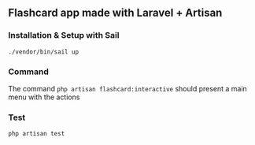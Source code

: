 ## Flashcard app made with Laravel + Artisan

### Installation & Setup with Sail

```console
./vendor/bin/sail up
```

### Command

The command `php artisan flashcard:interactive` should present a main menu with the actions

### Test

```console
php artisan test
```
